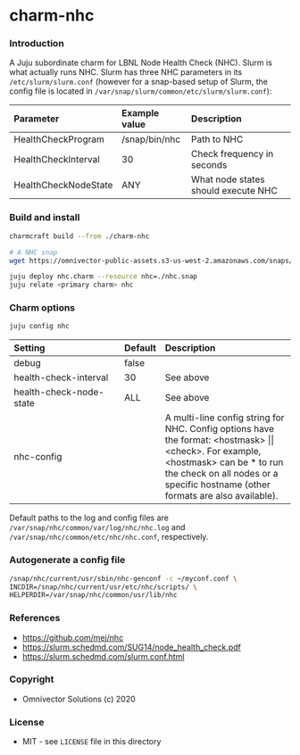 # charm-nhc

### Introduction
A Juju subordinate charm for LBNL Node Health Check (NHC). Slurm is what actually runs NHC. Slurm has three NHC parameters in its `/etc/slurm/slurm.conf` (however for a snap-based setup of Slurm, the config file is located in `/var/snap/slurm/common/etc/slurm/slurm.conf`):

| Parameter            | Example value | Description                         |
|:---------------------|:--------------|:------------------------------------|
| HealthCheckProgram   | /snap/bin/nhc | Path to NHC                         |
| HealthCheckInterval  | 30            | Check frequency in seconds          |
| HealthCheckNodeState | ANY           | What node states should execute NHC |

### Build and install
```bash
charmcraft build --from ./charm-nhc

# A NHC snap
wget https://omnivector-public-assets.s3-us-west-2.amazonaws.com/snaps/nhc/edge/nhc_1.4.2-omni_amd64.snap -O nhc.snap

juju deploy nhc.charm --resource nhc=./nhc.snap
juju relate <primary charm> nhc
```

### Charm options
```bash
juju config nhc
```

| Setting&nbsp;&nbsp;&nbsp;&nbsp;&nbsp;&nbsp;&nbsp;&nbsp;&nbsp;&nbsp;&nbsp;&nbsp;&nbsp;&nbsp;&nbsp;&nbsp;&nbsp;&nbsp;&nbsp;&nbsp;&nbsp;&nbsp;&nbsp;&nbsp;&nbsp;&nbsp;&nbsp;&nbsp;&nbsp; | Default | Description                                                                                                                                                                                                                                            |
|:--------------------------------------------------------------------------------------------------------------------------------------------------------------------------------------|:--------|:-------------------------------------------------------------------------------------------------------------------------------------------------------------------------------------------------------------------------------------------------------|
| debug                                                                                                                                                                                 | false   |                                                                                                                                                                                                                                                        |
| health-check-interval                                                                                                                                                                 | 30      | See above                                                                                                                                                                                                                                              |
| health-check-node-state                                                                                                                                                               | ALL     | See above                                                                                                                                                                                                                                              |
| nhc-config                                                                                                                                                                            |         | A multi-line config string for NHC. Config options have the format: &#60;hostmask&#62; &#124;&#124; &#60;check&#62;. For example, &#60;hostmask&#62; can be * to run the check on all nodes or a specific hostname (other formats are also available). |

Default paths to the log and config files are `/var/snap/nhc/common/var/log/nhc/nhc.log` and `/var/snap/nhc/common/etc/nhc/nhc.conf`, respectively.

### Autogenerate a config file
```bash
/snap/nhc/current/usr/sbin/nhc-genconf -c ~/myconf.conf \
INCDIR=/snap/nhc/current/usr/etc/nhc/scripts/ \
HELPERDIR=/var/snap/nhc/common/usr/lib/nhc
```

### References
- https://github.com/mej/nhc
- https://slurm.schedmd.com/SUG14/node_health_check.pdf
- https://slurm.schedmd.com/slurm.conf.html

### Copyright
* Omnivector Solutions (c) 2020

### License
* MIT - see `LICENSE` file in this directory
